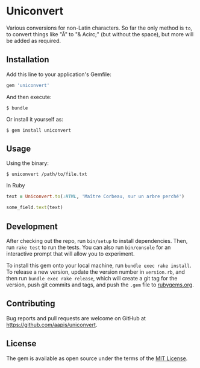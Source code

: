 # Uniconvert

Various conversions for non-Latin characters.  So far the only method is `to`, to convert things like "Â" to "& Acirc;" (but without the space), but more will be added as required.

## Installation

Add this line to your application's Gemfile:

```ruby
gem 'uniconvert'
```

And then execute:

    $ bundle

Or install it yourself as:

    $ gem install uniconvert

## Usage

Using the binary:

```shell
$ uniconvert /path/to/file.txt
```

In Ruby

```ruby
text = Uniconvert.to(:HTML, 'Maître Corbeau, sur un arbre perché')

some_field.text(text)
```

## Development

After checking out the repo, run `bin/setup` to install dependencies. Then, run `rake test` to run the tests. You can also run `bin/console` for an interactive prompt that will allow you to experiment.

To install this gem onto your local machine, run `bundle exec rake install`. To release a new version, update the version number in `version.rb`, and then run `bundle exec rake release`, which will create a git tag for the version, push git commits and tags, and push the `.gem` file to [rubygems.org](https://rubygems.org).

## Contributing

Bug reports and pull requests are welcome on GitHub at https://github.com/aapis/uniconvert.


## License

The gem is available as open source under the terms of the [MIT License](http://opensource.org/licenses/MIT).

